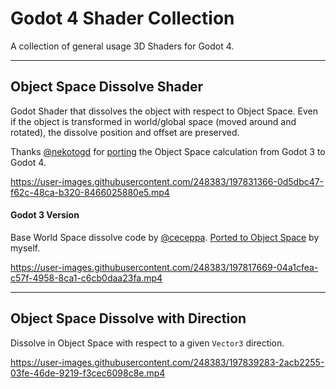 # Godot 4 Shader Collection

A collection of general usage 3D Shaders for Godot 4.

---

## Object Space Dissolve Shader

Godot Shader that dissolves the object with respect to Object Space. Even if the object is transformed in world/global space (moved around and rotated), the dissolve position and offset are preserved.

Thanks [@nekotogd](https://github.com/nekotogd) for [porting](https://github.com/alfredbaudisch/GodotObjectSpaceDissolveShader/pull/2) the Object Space calculation from Godot 3 to Godot 4.

https://user-images.githubusercontent.com/248383/197831366-0d5dbc47-f62c-48ca-b320-8466025880e5.mp4

#### Godot 3 Version

Base World Space dissolve code by [@ceceppa](https://github.com/ceceppa). [Ported to Object Space](https://github.com/ceceppa/godot-shaders/pull/1) by myself.

https://user-images.githubusercontent.com/248383/197817669-04a1cfea-c57f-4958-8ca1-c6cb0daa23fa.mp4

---

## Object Space Dissolve with Direction
Dissolve in Object Space with respect to a given `Vector3` direction.

https://user-images.githubusercontent.com/248383/197839283-2acb2255-03fe-46de-9219-f3cec6098c8e.mp4
